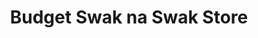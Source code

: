 ---
title: "Budget Swak na Swak Store"
url: /los-banos/budget-swak-na-swak-store/
shop: Kleidung
---